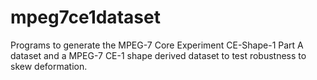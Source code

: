 mpeg7ce1dataset
===============

Programs to generate the MPEG-7 Core Experiment CE-Shape-1 Part A dataset and a MPEG-7 CE-1 shape derived dataset to test robustness to skew deformation.
